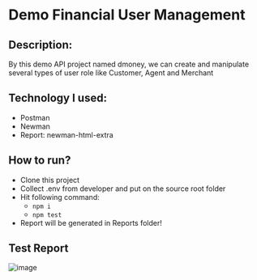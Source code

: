 # Demo Financial User Management
## Description: 
By this demo API project named dmoney, we can create and manipulate several types of user role like Customer, Agent and Merchant

## Technology I used:
- Postman
- Newman
- Report: newman-html-extra

## How to run?
- Clone this project
- Collect .env from developer and put on the source root folder
- Hit following command:
  - ```npm i```
  - ```npm test```
 - Report will be generated in Reports folder!

 ## Test Report
 ![image](https://github.com/user-attachments/assets/4f650342-d19c-4dce-83b6-3af286a106ae)
